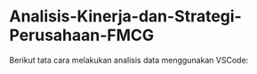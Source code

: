 # Analisis-Kinerja-dan-Strategi-Perusahaan-FMCG
Berikut tata cara melakukan analisis data menggunakan VSCode:
